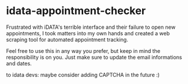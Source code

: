 # idata-appointment-checker
Frustrated with iDATA's terrible interface and their failure to open new appointments, I took matters into my own hands and created a web scraping tool for automated appointment tracking.

Feel free to use this in any way you prefer, but keep in mind the responsibility is on you. Just make sure to update the email informations and dates.

to idata devs: maybe consider adding CAPTCHA in the future :)

